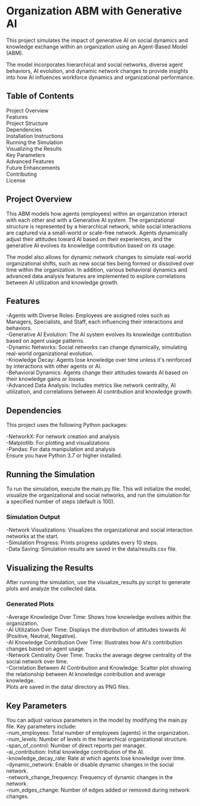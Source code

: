 
# Organization ABM with Generative AI
This project simulates the impact of generative AI on social dynamics and knowledge exchange within an organization using an Agent-Based Model (ABM). <br />

The model incorporates hierarchical and social networks, diverse agent behaviors, AI evolution, and dynamic network changes to provide insights into how AI influences workforce dynamics and organizational performance.

## Table of Contents
Project Overview <br />
Features<br />
Project Structure<br />
Dependencies<br />
Installation Instructions<br />
Running the Simulation<br />
Visualizing the Results<br />
Key Parameters<br />
Advanced Features<br />
Future Enhancements<br />
Contributing<br />
License<br />

## Project Overview
This ABM models how agents (employees) within an organization interact with each other and with a Generative AI system. The organizational structure is represented by a hierarchical network, while social interactions are captured via a small-world or scale-free network. Agents dynamically adjust their attitudes toward AI based on their experiences, and the generative AI evolves its knowledge contribution based on its usage.<br />

The model also allows for dynamic network changes to simulate real-world organizational shifts, such as new social ties being formed or dissolved over time within the organization. In addition, various behavioral dynamics and advanced data analysis features are implemented to explore correlations between AI utilization and knowledge growth.

## Features
-Agents with Diverse Roles: Employees are assigned roles such as Managers, Specialists, and Staff, each influencing their interactions and behaviors.<br />
-Generative AI Evolution: The AI system evolves its knowledge contribution based on agent usage patterns.<br />
-Dynamic Networks: Social networks can change dynamically, simulating real-world organizational evolution.<br />
-Knowledge Decay: Agents lose knowledge over time unless it's reinforced by interactions with other agents or AI.<br />
-Behavioral Dynamics: Agents change their attitudes towards AI based on their knowledge gains or losses.<br />
-Advanced Data Analysis: Includes metrics like network centrality, AI utilization, and correlations between AI contribution and knowledge growth.<br />

## Dependencies
This project uses the following Python packages:<br />

-NetworkX: For network creation and analysis<br />
-Matplotlib: For plotting and visualizations<br />
-Pandas: For data manipulation and analysis<br />
Ensure you have Python 3.7 or higher installed.<br />

## Running the Simulation
To run the simulation, execute the main.py file. This will initialize the model, visualize the organizational and social networks, and run the simulation for a specified number of steps (default is 100).<br />
### Simulation Output
-Network Visualizations: Visualizes the organizational and social interaction networks at the start.<br />
-Simulation Progress: Prints progress updates every 10 steps.<br />
-Data Saving: Simulation results are saved in the data/results.csv file.<br />

## Visualizing the Results
After running the simulation, use the visualize_results.py script to generate plots and analyze the collected data.<br />
### Generated Plots
-Average Knowledge Over Time: Shows how knowledge evolves within the organization.<br />
-AI Utilization Over Time: Displays the distribution of attitudes towards AI (Positive, Neutral, Negative).<br />
-AI Knowledge Contribution Over Time: Illustrates how AI's contribution changes based on agent usage.<br />
-Network Centrality Over Time: Tracks the average degree centrality of the social network over time.<br />
-Correlation Between AI Contribution and Knowledge: Scatter plot showing the relationship between AI knowledge contribution and average knowledge.<br />
Plots are saved in the data/ directory as PNG files.<br />

## Key Parameters
You can adjust various parameters in the model by modifying the main.py file. Key parameters include:<br />
-num_employees: Total number of employees (agents) in the organization.<br />
-num_levels: Number of levels in the hierarchical organizational structure.<br />
-span_of_control: Number of direct reports per manager.<br />
-ai_contribution: Initial knowledge contribution of the AI.<br />
-knowledge_decay_rate: Rate at which agents lose knowledge over time.<br />
-dynamic_network: Enable or disable dynamic changes in the social network.<br />
-network_change_frequency: Frequency of dynamic changes in the network.<br />
-num_edges_change: Number of edges added or removed during network changes.<br />
